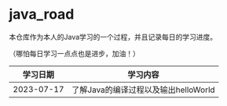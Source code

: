 # java_road
本仓库作为本人的Java学习的一个过程，并且记录每日的学习进度。

（哪怕每日学习一点点也是进步，加油！）

|  学习日期  |               学习内容               |
| :--------: | :----------------------------------: |
| 2023-07-17 | 了解Java的编译过程以及输出helloWorld |

